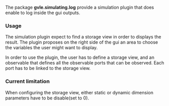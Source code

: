 The package **gvle.simulating.log** provide a simulation plugin that does enable to log
inside the gui outputs.

### Usage

The simulation plugin expect to find a storage view in order to displays the result.
The plugin proposes on the right side of the gui an area to choose the variables the user might want to display.

In order to use the plugin, the user has to define a storage view, and an observable that defines all the observable ports that can be observed.
Each port has to be linked to the storage view.

### Current limitation

When configuring the storage view, either static or dynamic dimension parameters have to be disable(set to 0).